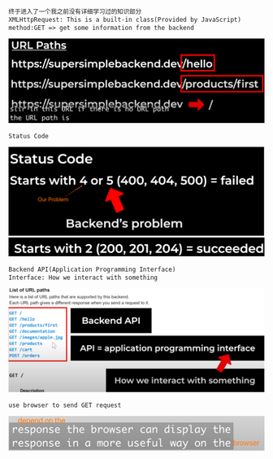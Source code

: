 ```
终于进入了一个我之前没有详细学习过的知识部分
XMLHttpRequest: This is a built-in class(Provided by JavaScript)
method:GET => get some information from the backend
```
![alt text](img/image-1.png)

```
Status Code
```
![alt text](img/image-2.png)
![alt text](img/image-3.png)

```
Backend API(Application Programming Interface)
Interface: How we interact with something
```
![alt text](img/image-4.png)

```
use browser to send GET request
```
![alt text](img/image-5.png)